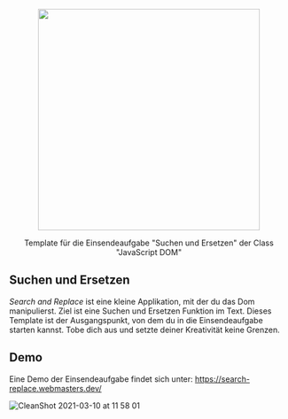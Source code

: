 <p align="center"><a href="https://www.webmasters-fernakademie.de"><img src="https://www.webmasters-fernakademie.de/images/wfa_img/logo-wfa.png?1571290125" width="400"></a></p>
<p align="center">
Template für die Einsendeaufgabe "Suchen und Ersetzen" der Class "JavaScript DOM"
</p>

## Suchen und Ersetzen
*Search and Replace* ist eine kleine Applikation, mit der du das Dom manipulierst. Ziel ist eine Suchen und Ersetzen Funktion im Text. Dieses Template ist der Ausgangspunkt, von dem du in die Einsendeaufgabe starten kannst. Tobe dich aus und setzte deiner Kreativität keine Grenzen.

## Demo

Eine Demo der Einsendeaufgabe findet sich unter: <a href="https://search-replace.webmasters.dev/">https://search-replace.webmasters.dev/</a>

![CleanShot 2021-03-10 at 11 58 01](https://user-images.githubusercontent.com/42392570/110621161-2d4e8780-819a-11eb-82b0-09ae3f748f87.gif)
